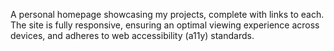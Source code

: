 A personal homepage showcasing my projects, complete with links to each. The site is fully responsive, ensuring an optimal viewing experience across devices, and adheres to web accessibility (a11y) standards. 
